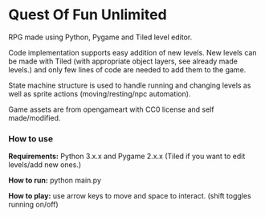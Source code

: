 # Quest Of Fun Unlimited

RPG made using Python, Pygame and Tiled level editor.

Code implementation supports easy addition of new levels. New levels can be made with Tiled (with appropriate object layers, see already made levels.) and only few lines of code are needed to add them to the game. 

State machine structure is used to handle running and changing levels as well as sprite actions (moving/resting/npc automation).

Game assets are from opengameart with CC0 license and self made/modified.

### How to use

**Requirements:** Python 3.x.x and Pygame 2.x.x (Tiled if you want to edit levels/add new ones.)

**How to run:** python main.py

**How to play:** use arrow keys to move and space to interact. (shift toggles running on/off)
